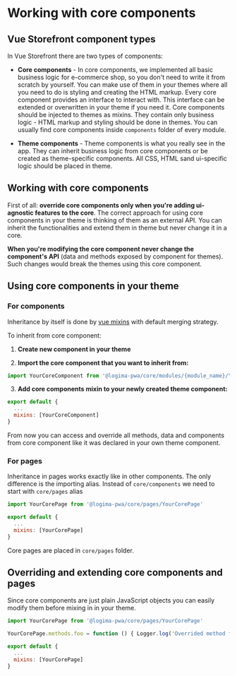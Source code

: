 # Working with core components

## Vue Storefront component types

In Vue Storefront there are two types of components:

- **Core components**  - In core components, we implemented all basic business logic for e-commerce shop, so you don't need to write it from scratch by yourself. You can make use of them in your themes where all you need to do is styling and creating the HTML markup. Every core component provides an interface to interact with. This interface can be extended or overwritten in your theme if you need it. Core components should be injected to themes as mixins. They contain only business logic - HTML markup and styling should be done in themes. You can usually find core components inside `components` folder of every module.

- **Theme components**  - Theme components is what you really see in the app. They can inherit business logic from core components or be created as theme-specific components. All CSS, HTML sand ui-specific logic should be placed in theme. 

## Working with core components

First of all: **override core components only when you're adding ui-agnostic features to the core**. The correct approach for using core components in your theme is thinking of them as an external API. You can inherit the functionalities and extend them in theme but never change it in a core.

**When you're modifying the core component never change the component's API** (data and methods exposed by component for themes). Such changes would break the themes using this core component.


## Using core components in your theme

### For components

Inheritance by itself is done by [vue mixins](https://vuejs.org/v2/guide/mixins.html) with default merging strategy.

To inherit from core component:

1. **Create new component in your theme**

2. **Import the core component that you want to inherit from:**

```js
import YourCoreComponent from '@logima-pwa/core/modules/{module_name}/YourCoreComponent';
```

3. **Add core components mixin to your newly created theme component:**

```js
export default {
  ...
  mixins: [YourCoreComponent]
}
```

From now you can access and override all methods, data and components from core component like it was declared in your own theme component.

### For pages

Inheritance in pages works exactly like in other components. The only difference is the importing alias. Instead of `core/components` we need to start with `core/pages` alias

```js
import YourCorePage from '@logima-pwa/core/pages/YourCorePage'

export default {
  ...
  mixins: [YourCorePage]
}
```

Core pages are placed in `core/pages` folder.

## Overriding and extending core components and pages

Since core components are just plain JavaScript objects you can easily modify them before mixing in in your theme.

```js
import YourCorePage from '@logima-pwa/core/pages/YourCorePage'

YourCorePage.methods.foo = function () { Logger.log('Overrided method foo')()

export default {
  ...
  mixins: [YourCorePage]
}
```
